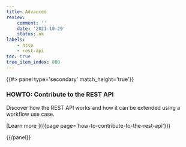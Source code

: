 ```yaml
---
title: Advanced
review:
    comment: ''
    date: '2021-10-29'
    status: ok
labels:
    - http
    - rest-api
toc: true
tree_item_index: 800
---
```


<div class="row" data-equalizer data-equalize-on="medium">
<div class="column medium-6">
{{#> panel type='secondary' match_height='true'}}

### HOWTO: Contribute to the REST API

Discover how the REST API works and how it can be extended using a workflow use case.

[Learn more&nbsp;<i class="fa fa-long-arrow-right" aria-hidden="true"></i>]({{page page='how-to-contribute-to-the-rest-api'}})

{{/panel}}
</div>
</div>

